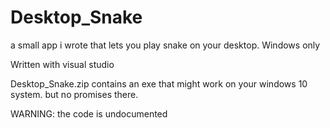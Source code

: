 # Desktop_Snake
a small app i wrote that lets you play snake on your desktop. Windows only

Written with visual studio 

Desktop_Snake.zip contains an exe that might work on your windows 10 system. but no promises there.

WARNING:
the code is undocumented
